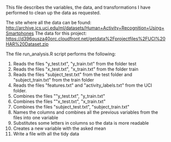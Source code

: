 This file describes the variables, the data, and  transformations  I have performed to clean up the data as requested.

The site where all the data can be found:
http://archive.ics.uci.edu/ml/datasets/Human+Activity+Recognition+Using+Smartphones
The data for this project:
https://d396qusza40orc.cloudfront.net/getdata%2Fprojectfiles%2FUCI%20HAR%20Dataset.zip

The file run_analysis.R script performs the following:

1. Reads the files "y_test.txt", "y_train.txt" from the folder test
2. Reads the files "x_test.txt", "x_train.txt" from the folder train
3. Reads the files "subject_test.txt" from the test folder and "subject_train.txt" from the train folder
4. Reads the files "features.txt" and "activity_labels.txt" from the UCI folder.
5. Combines the files ""y_test.txt", "y_train.txt"
6. Combines the files ""x_test.txt", "x_train.txt"
7. Combines the files  "subject_test.txt", "subject_train.txt" 
8. Names the columns and combines all the previous variables from the files into one variable 
9. Substitutes some letters in columns so the data is more readable
10. Creates a new variable with the asked mean
11. Write a file with all the tidy data

